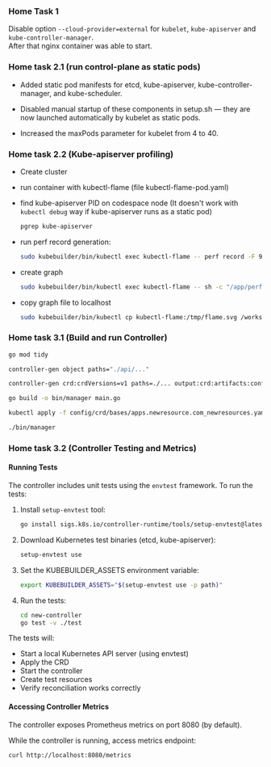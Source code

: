 ### Home Task 1

Disable option `--cloud-provider=external` for `kubelet`, `kube-apiserver` and `kube-controller-manager`.  
After that nginx container was able to start.

### Home task 2.1 (run control-plane as static pods)

- Added static pod manifests for etcd, kube-apiserver, kube-controller-manager, and kube-scheduler.

- Disabled manual startup of these components in setup.sh — they are now launched automatically by kubelet as static pods.

- Increased the maxPods parameter for kubelet from 4 to 40.

### Home task 2.2 (Kube-apiserver profiling)

- Create cluster
- run container with kubectl-flame (file kubectl-flame-pod.yaml)
- find kube-apiserver PID on codespace node (It doesn't work with `kubectl debug` way if kube-apiserver runs as a static pod)

  ```bash
  pgrep kube-apiserver

  ```
- run perf record generation:

  ```bash
  sudo kubebuilder/bin/kubectl exec kubectl-flame -- perf record -F 99 -g -p 9041 -o /tmp/out -- sleep 30
  ```
- create graph

  ```bash
  sudo kubebuilder/bin/kubectl exec kubectl-flame -- sh -c "/app/perf script -i /tmp/out | /app/FlameGraph/stackcollapse-perf.pl | /app/FlameGraph/flamegraph.pl > /tmp/flame.svg"
  ```
- copy graph file to localhost

  ```bash
  sudo kubebuilder/bin/kubectl cp kubectl-flame:/tmp/flame.svg /workspaces/mastering-k8s/kube-apiserver-flame.svg
  ```

### Home task 3.1 (Build and run Controller)

```bash
go mod tidy

controller-gen object paths="./api/..."

controller-gen crd:crdVersions=v1 paths=./... output:crd:artifacts:config=config/crd/bases

go build -o bin/manager main.go

kubectl apply -f config/crd/bases/apps.newresource.com_newresources.yaml

./bin/manager

```

### Home task 3.2 (Controller Testing and Metrics)

#### Running Tests

The controller includes unit tests using the `envtest` framework. To run the tests:

1. Install `setup-envtest` tool:
   ```bash
   go install sigs.k8s.io/controller-runtime/tools/setup-envtest@latest
   ```

2. Download Kubernetes test binaries (etcd, kube-apiserver):
   ```bash
   setup-envtest use
   ```

3. Set the KUBEBUILDER_ASSETS environment variable:
   ```bash
   export KUBEBUILDER_ASSETS="$(setup-envtest use -p path)"
   ```

4. Run the tests:
   ```bash
   cd new-controller
   go test -v ./test
   ```

The tests will:
- Start a local Kubernetes API server (using envtest)
- Apply the CRD
- Start the controller
- Create test resources
- Verify reconciliation works correctly

#### Accessing Controller Metrics

The controller exposes Prometheus metrics on port 8080 (by default).

While the controller is running, access metrics endpoint:
   ```bash
   curl http://localhost:8080/metrics
   ```
